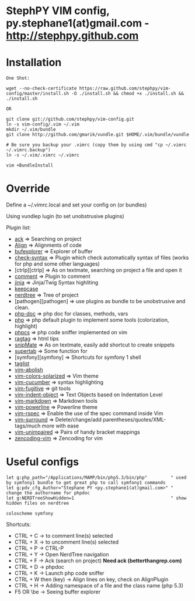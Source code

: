 StephPY VIM config, py.stephane1(at)gmail.com - http://stephpy.github.com
==================================================================

# Installation

    One Shot:

    wget --no-check-certificate https://raw.github.com/stephpy/vim-config/master/install.sh -O ./install.sh && chmod +x ./install.sh && ./install.sh

    OR

    git clone git://github.com/stephpy/vim-config.git
    ln -s vim-config/.vim ~/.vim
    mkdir ~/.vim/bundle
    git clone http://github.com/gmarik/vundle.git $HOME/.vim/bundle/vundle

    # Be sure you backup your .vimrc (copy them by using cmd "cp ~/.vimrc ~/.vimrc.backup")
    ln -s ~/.vim/.vimrc ~/.vimrc

    vim +BundleInstall

# Override

Define a ~/.vimrc.local and set your config on (or bundles)

Using vundlep lugin (to set unobstrusive plugins)

Plugin list:

- [ack][ack]                             => Searching on project
- [Align][align]                         => Alignments of code
- [bufexplorer][bufexplorer]             => Explorer of buffer
- [check-syntax][check-syntax]           => Plugin which check automatically syntax of files (works for php and some other languages)
- [ctrlp][ctrlp]                 => As on textmate, searching on project a file and open it
- [comment][comment]                     => Plugin to comment
- [jinja][jinja]                         => Jinja/Twig Syntax highliting
- [keepcase][keepcase]
- [nerdtree][nerdtree]                   => Tree of project
- [pathogen][pathogen]                   => use plugins as bundle to be unobstrusive and clean.
- [php-doc][php-doc]                     => php doc for classes, methods, vars
- [php][php]                             => php default plugin to implement some tools (colorization, highlight)
- [phpcs][phpcs]                         => php code sniffer implemented on vim
- [ragtag][ragtag]                       => html tips
- [snipMate][snipMate]                   => As on textmate, easily add shortcut to create snippets
- [supertab][supertab]                   => Some function for <tab>
- [symfony][symfony]                     => Shortcuts for symfony 1 shell
- [taglist][taglist]
- [vim-abolish][vim-abolish]
- [vim-colors-solarized][vim-colors-solarized] => Vim theme
- [vim-cucumber][vim-cucumber]           => syntax highlighting
- [vim-fugitive][vim-fugitive]           => git tools
- [vim-indent-object][vim-indent-object] => Text Objects based on Indentation Level
- [vim-markdown][vim-markdown]           => Markdown tools
- [vim-powerline][vim-powerline]         => Powerline theme
- [vim-rspec][vim-rspec]                 => Enable the use of the spec command inside Vim
- [vim-surround][vim-surround]           => Delete/change/add parentheses/quotes/XML-tags/much more with ease
- [vim-unimpaired][vim-unimpaired]       => Pairs of handy bracket mappings
- [zencoding-vim][zencoding-vim]         => Zencoding for vim

# Useful configs
    let g:php_path="/Applications/MAMP/bin/php5.3/bin/php"         " used by symfony1 bundle to get great php to call symfony1 commands
    let g:pdv_cfg_Author="Stephane PY <py.stephane1(at)gmail.com>" " change the authorname for phpdoc
    let g:NERDTreeShowHidden=1                                     " show hidden files on nerdtree

    coloscheme symfony

Shortcuts:

- CTRL + C             -> to comment line(s) selected
- CTRL + X             -> to uncomment line(s) selected
- CTRL + P             -> CTRL-P
- CTRL + Y             -> Open NerdTree navigation
- CTRL + F             -> Ack (search on project) **Need ack (betterthangrep.com)**
- CTRL + D             -> phpdoc
- CTRL + K             -> Launch php code sniffer
- CTRL + W then (key)  -> Align lines on key, check on AlignPlugin
- CTRL + H             -> Adding namespace of a file and the class name (php 5.3)
- F5 OR \be            -> Seeing buffer explorer

[align]: http://www.vim.org/scripts/script.php?script_id=294
[ack]: http://www.vim.org/scripts/script.php?script_id=2572
[bufexplorer]: http://www.vim.org/scripts/script.php?script_id=42
[ctrl-p]: https://github.com/kien/ctrlp.vim
[check-syntax]: http://www.vim.org/scripts/script.php?script_id=1431
[comment]: http://www.vim.org/scripts/script.php?script_id=1528
[jinja]: http://www.twig-project.org/doc/templates.html#ides-integration
[keepcase]: https://github.com/vim-scripts/keepcase.vim
[nerdtree]: http://www.vim.org/scripts/script.php?script_id=1658
[php]: http://www.vim.org/scripts/script.php?script_id=1571
[phpcs]: http://www.koch.ro/blog/index.php?/archives/63-VIM-an-a-PHP-IDE.html
[php-doc]: http://www.vim.org/scripts/script.php?script_id=1355
[ragtag]: http://www.vim.org/scripts/script.php?script_id=1896
[snipMate]: http://www.vim.org/scripts/script.php?script_id=2540
[supertab]: http://www.vim.org/scripts/script.php?script_id=1643
[taglist]: http://www.vim.org/scripts/script.php?script_id=273
[vim-abolish]: https://github.com/tpope/vim-abolish.git
[vim-colors-solarized]: https://github.com/altercation/vim-colors-solarized
[vim-cucumber]: https://github.com/tpope/vim-cucumber
[vim-fugitive]: http://www.vim.org/scripts/script.php?script_id=2975
[vim-indent-object]: http://www.vim.org/scripts/script.php?script_id=3037
[vim-markdown]: http://www.vim.org/scripts/script.php?script_id=2882
[vim-powerline]: https://github.com/Lokaltog/vim-powerline
[vim-rspec]: http://www.vim.org/scripts/script.php?script_id=2567
[vim-surround]: http://www.vim.org/scripts/script.php?script_id=1697
[vim-unimpaired]: http://www.vim.org/scripts/script.php?script_id=1590
[zencoding-vim]: http://www.vim.org/scripts/script.php?script_id=2981
